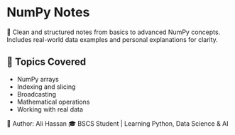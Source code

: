 # NumPy Notes

📘 Clean and structured notes from basics to advanced NumPy concepts.  
Includes real-world data examples and personal explanations for clarity.

## 📂 Topics Covered
- NumPy arrays
- Indexing and slicing
- Broadcasting
- Mathematical operations
- Working with real data

🧠 Author: Ali Hassan
🎓 BSCS Student | Learning Python, Data Science & AI
